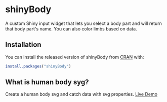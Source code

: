 
# shinyBody

<!-- badges: start -->
<!-- badges: end -->

A custom Shiny input widget that lets you select a body part and will return that body part's name.
You can also color limbs based on data.

## Installation

You can install the released version of shinyBody from [CRAN](https://CRAN.R-project.org) with:

``` r
install.packages("shinyBody")
```

## What is human body syg?
Create a human body svg and catch data with svg properties.
[Live Demo](https://maya-gans.shinyapps.io/human_body_app/)
